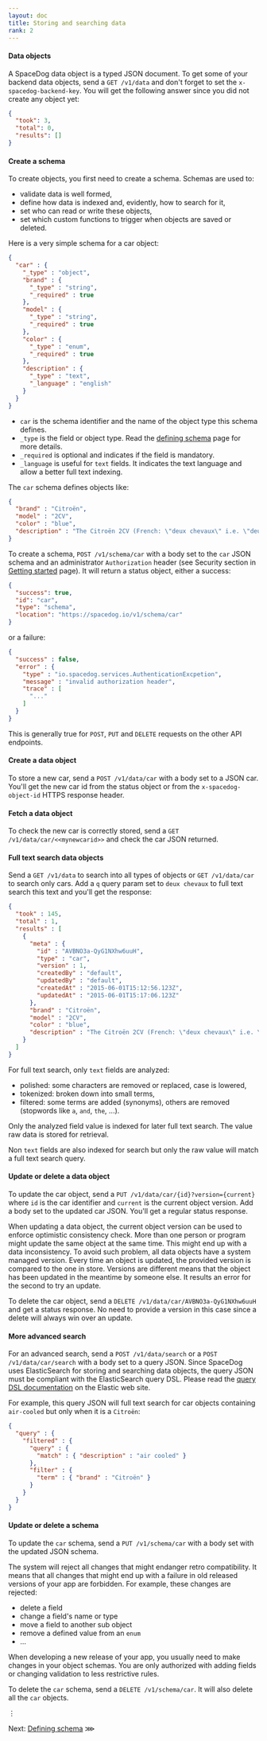 ```yaml
---
layout: doc
title: Storing and searching data
rank: 2
---
```


#### Data objects

A SpaceDog data object is a typed JSON document. To get some of your backend data objects, send a `GET /v1/data` and don't forget to set the `x-spacedog-backend-key`. You will get the following answer since you did not create any object yet:

```json
{
  "took": 3,
  "total": 0,
  "results": []
}
```

#### Create a schema

To create objects, you first need to create a schema. Schemas are used to:

- validate data is well formed,
- define how data is indexed and, evidently, how to search for it,
- set who can read or write these objects,
- set which custom functions to trigger when objects are saved or deleted.

Here is a very simple schema for a car object:

```json
{
  "car" : {
    "_type" : "object",
    "brand" : {
      "_type" : "string",
      "_required" : true
    },
    "model" : {
      "_type" : "string",
      "_required" : true
    },
    "color" : {
      "_type" : "enum",
      "_required" : true
    },
    "description" : {
      "_type" : "text",
      "_language" : "english"
    }
  }
}
```

- `car` is the schema identifier and the name of the object type this schema defines.
- `_type` is the field or object type. Read the [defining schema](defining-schema.html) page for more details.
- `_required` is optional and indicates if the field is mandatory.
- `_language` is useful for `text` fields. It indicates the text language and allow a better full text indexing.

The `car` schema defines objects like:

```json
{
  "brand" : "Citroën",
  "model" : "2CV",
  "color" : "blue",
  "description" : "The Citroën 2CV (French: \"deux chevaux\" i.e. \"deux chevaux-vapeur\" (lit. \"two steam horses\"), \"two tax horsepower\") is a front-engine, front wheel drive, air-cooled economy car introduced at the 1948 Paris Mondial de l'Automobile and manufactured by Citroën for model years 1948–1990."
}
```

To create a schema, `POST /v1/schema/car` with a body set to the `car` JSON schema and an administrator `Authorization` header (see Security section in [Getting started](getting-started.html) page). It will return a status object, either a success:

```json
{
  "success": true,
  "id": "car",
  "type": "schema",
  "location": "https://spacedog.io/v1/schema/car"
}
```

or a failure:

```json
{
  "success" : false,
  "error" : {
    "type" : "io.spacedog.services.AuthenticationExcpetion",
    "message" : "invalid authorization header",
    "trace" : [
      "..."
    ]
  }
}
```

This is generally true for `POST`, `PUT` and `DELETE` requests on the other API endpoints.

#### Create a data object

To store a new car, send a `POST /v1/data/car` with a body set to a JSON car. You'll get the new car id from the status object or from the `x-spacedog-object-id` HTTPS response header.

#### Fetch a data object

To check the new car is correctly stored, send a `GET /v1/data/car/<<mynewcarid>>` and check the car JSON returned.

#### Full text search data objects

Send a `GET /v1/data` to search into all types of objects or `GET /v1/data/car` to search only cars. Add a `q` query param set to `deux chevaux` to full text search this text and you'll get the response:

```json
{
  "took" : 145,
  "total" : 1,
  "results" : [
    {
      "meta" : {
        "id" : "AVBNO3a-QyG1NXhw6uuH",
        "type" : "car",
        "version" : 1,
        "createdBy" : "default",
        "updatedBy" : "default",
        "createdAt" : "2015-06-01T15:12:56.123Z",
        "updatedAt" : "2015-06-01T15:17:06.123Z"
      },
      "brand" : "Citroën",
      "model" : "2CV",
      "color" : "blue",
      "description" : "The Citroën 2CV (French: \"deux chevaux\" i.e. \"deux chevaux-vapeur\" (lit. \"two steam horses\"), \"two tax horsepower\") is a front-engine, front wheel drive, air-cooled economy car introduced at the 1948 Paris Mondial de l'Automobile and manufactured by Citroën for model years 1948–1990."
    }
  ]
}
```

For full text search, only `text` fields are analyzed:

- polished: some characters are removed or replaced, case is lowered,
- tokenized: broken down into small terms,
- filtered: some terms are added (synonyms), others are removed (stopwords like `a`, `and`, `the`, ...).

Only the analyzed field value is indexed for later full text search. The value raw data is stored for retrieval.

Non `text` fields are also indexed for search but only the raw value will match a full text search query.

#### Update or delete a data object

To update the car object, send a `PUT /v1/data/car/{id}?version={current}` where `id` is the car identifier and `current` is the current object version. Add a body set to the updated car JSON. You'll get a regular status response.

When updating a data object, the current object version can be used to enforce optimistic consistency check. More than one person or program might update the same object at the same time. This might end up with a data inconsistency. To avoid such problem, all data objects have a system managed version. Every time an object is updated, the provided version is compared to the one in store. Versions are different means that the object has been updated in the meantime by someone else. It results an error for the second to try an update.

To delete the car object, send a `DELETE /v1/data/car/AVBNO3a-QyG1NXhw6uuH` and get a status response. No need to provide a version in this case since a delete will always win over an update.

#### More advanced search

For an advanced search, send a `POST /v1/data/search` or a `POST /v1/data/car/search` with a body set to a query JSON. Since SpaceDog uses ElasticSearch for storing and searching data objects, the query JSON must be compliant with the ElasticSearch query DSL. Please read the [query DSL documentation](https://www.elastic.co/guide/en/elasticsearch/reference/current/query-dsl.html) on the Elastic web site.

For example, this query JSON will full text search for car objects containing `air-cooled` but only when it is a `Citroën`:

```json
{
  "query" : {
    "filtered" : {
      "query" : {
        "match" : { "description" : "air cooled" }
      },
      "filter" : {
        "term" : { "brand" : "Citroën" }
      }
    }
  }
}
```

#### Update or delete a schema

To update the `car` schema, send a `PUT /v1/schema/car` with a body set with the updated JSON schema.

The system will reject all changes that might endanger retro compatibility. It means that all changes that might end up with a failure in old released versions of your app are forbidden. For example, these changes are rejected:

- delete a field
- change a field's name or type
- move a field to another sub object
- remove a defined value from an `enum`
- ...

When developing a new release of your app, you usually need to make changes in your object schemas. You are only authorized with adding fields or changing validation to less restrictive rules.

To delete the `car` schema, send a `DELETE /v1/schema/car`. It will also delete all the `car` objects.

⋮

Next: [Defining schema](defining-schema.html) ⋙
